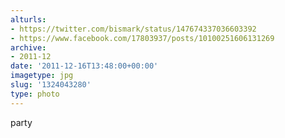 ```yaml
---
alturls:
- https://twitter.com/bismark/status/147674337036603392
- https://www.facebook.com/17803937/posts/10100251606131269
archive:
- 2011-12
date: '2011-12-16T13:48:00+00:00'
imagetype: jpg
slug: '1324043280'
type: photo
---
```


party
